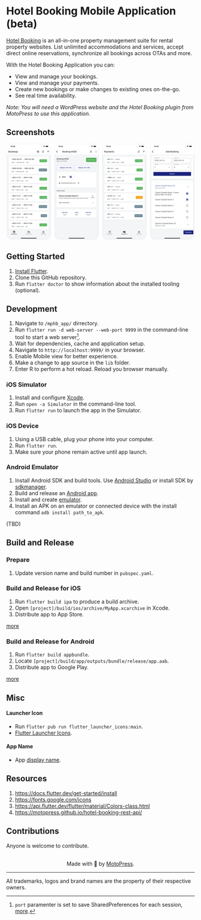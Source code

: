 # Hotel Booking Mobile Application (beta)

[Hotel Booking](https://motopress.com/products/hotel-booking/) is an all-in-one property management suite for rental property websites. List unlimited accommodations and services, accept direct online reservations, synchronize all bookings across OTAs and more.

With the Hotel Booking Application you can:

* View and manage your bookings.
* View and manage your payments.
* Create new bookings or make changes to existing ones on-the-go.
* See real time availability.

_Note: You will need a WordPress website and the Hotel Booking plugin from MotoPress to use this application._

## Screenshots
![Hotel Booking Mobile Application](assets/screenshots/screenshot.png?raw=true)

## Getting Started

1. [Install Flutter](https://docs.flutter.dev/get-started/install).
1. Clone this GitHub repository.
1. Run `flutter doctor` to show information about the installed tooling (optional).

## Development
1. Navigate to `/mphb_app/` dirrectory.
1. Run `flutter run -d web-server --web-port 9999` in the command-line tool to start a web server[^1].
1. Wait for dependencies, cache and application setup.
1. Navigate to `http://localhost:9999/` in your browser.
1. Enable Mobile view for better experience.
1. Make a change to app source in the `lib` folder.
1. Enter R to perform a hot reload. Reload you browser manually.

[^1]: `port` paramenter is set to save SharedPreferences for each session, [more](https://stackoverflow.com/questions/59503499/flutter-web-shared-preferences-not-available-when-tab-is-closed-and-reopened).

### iOS Simulator
1. Install and configure [Xcode](https://docs.flutter.dev/get-started/install/macos#ios-setup).
1. Run `open -a Simulator` in the command-line tool.
1. Run `flutter run` to launch the app in the Simulator.

### iOS Device
1. Using a USB cable, plug your phone into your computer.
1. Run `flutter run`.
1. Make sure your phone remain active until app launch.

### Android Emulator
1. Install Android SDK and build tools. Use [Android Studio](https://docs.flutter.dev/get-started/install/macos#set-up-the-android-emulator) or install SDK by [sdkmanager](https://developer.android.com/studio/command-line/sdkmanager).
1. Build and release an [Android app](https://docs.flutter.dev/deployment/android).
1. Install and create [emulator](https://gist.github.com/mrk-han/66ac1a724456cadf1c93f4218c6060ae).
1. Install an APK on an emulator or connected device with the install command `adb install path_to_apk`.

(TBD)

## Build and Release

### Prepare
1. Update version name and build number in `pubspec.yaml`.

### Build and Release for iOS

1. Run `flutter build ipa` to produce a build archive.
1. Open `[project]/build/ios/archive/MyApp.xcarchive` in Xcode.
1. Distribute app to App Store.

[more](https://docs.flutter.dev/deployment/ios)

### Build and Release for Android

1. Run `flutter build appbundle`.
1. Locate `[project]/build/app/outputs/bundle/release/app.aab`.
1. Distribute app to Google Play.

[more](https://docs.flutter.dev/deployment/android)

## Misc

#### Launcher Icon
* Run `flutter pub run flutter_launcher_icons:main`.
* [Flutter Launcher Icons](https://github.com/fluttercommunity/flutter_launcher_icons).

#### App Name
* App [display name](https://stackoverflow.com/questions/49353199/how-can-i-change-the-app-display-name-build-with-flutter).

## Resources
1. https://docs.flutter.dev/get-started/install
1. https://fonts.google.com/icons
1. https://api.flutter.dev/flutter/material/Colors-class.html
1. https://motopress.github.io/hotel-booking-rest-api/

## Contributions
Anyone is welcome to contribute.

<p align="center">
    <br/>
    Made with 💙 by <a href="https://motopress.com/">MotoPress</a>.<br/>
</p>

---
All trademarks, logos and brand names are the property of their respective owners.
